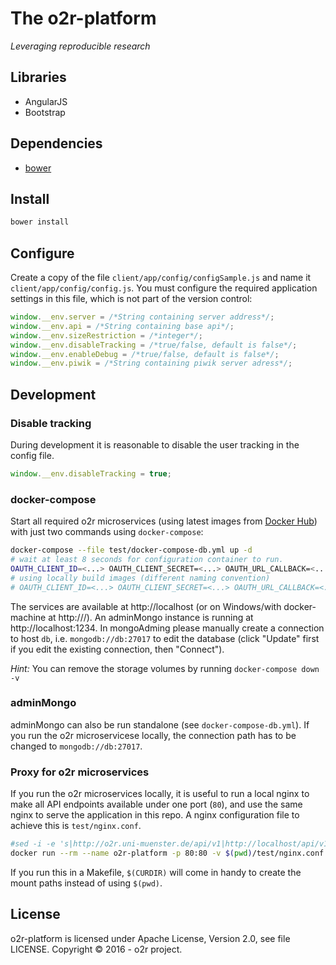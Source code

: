 # The o2r-platform

_Leveraging reproducible research_

## Libraries

- AngularJS
- Bootstrap

## Dependencies

- [bower](https://bower.io/)

## Install

```bash
bower install
```

## Configure

Create a copy of the file `client/app/config/configSample.js` and name it `client/app/config/config.js`. You must configure the required application settings in this file, which is not part of the version control:

```JavaScript
window.__env.server = /*String containing server address*/;
window.__env.api = /*String containing base api*/;
window.__env.sizeRestriction = /*integer*/;
window.__env.disableTracking = /*true/false, default is false*/;
window.__env.enableDebug = /*true/false, default is false*/;
window.__env.piwik = /*String containing piwik server adress*/;
```


## Development

### Disable tracking

During development it is reasonable to disable the user tracking in the config file.

```JavaScript
window.__env.disableTracking = true;
```

### docker-compose

Start all required o2r microservices (using latest images from [Docker Hub](https://hub.docker.com/r/o2rproject)) with just two commands using `docker-compose`:

```bash
docker-compose --file test/docker-compose-db.yml up -d
# wait at least 8 seconds for configuration container to run.
OAUTH_CLIENT_ID=<...> OAUTH_CLIENT_SECRET=<...> OAUTH_URL_CALLBACK=<...> docker-compose --file test/docker-compose.yml up
# using locally build images (different naming convention)
# OAUTH_CLIENT_ID=<...> OAUTH_CLIENT_SECRET=<...> OAUTH_URL_CALLBACK=<...> docker-compose --file test/docker-compose-local.yml up
```

The services are available at http://localhost (or on Windows/with docker-machine at http://<machine-ip>/). An adminMongo instance is running at http://localhost:1234. In mongoAdming please manually create a connection to host `db`, i.e. `mongodb://db:27017` to edit the database (click "Update" first if you edit the existing connection, then "Connect").

_Hint:_ You can remove the storage volumes by running `docker-compose down -v`

### adminMongo

adminMongo can also be run standalone (see `docker-compose-db.yml`). If you run the o2r microservicese locally, the connection path has to be changed to `mongodb://db:27017`.

### Proxy for o2r microservices

If you run the o2r microservices locally, it is useful to run a local nginx to make all API endpoints available under one port (`80`), and use the same nginx to serve the application in this repo. A nginx configuration file to achieve this is `test/nginx.conf`.

```bash
#sed -i -e 's|http://o2r.uni-muenster.de/api/v1|http://localhost/api/v1|g' js/app.js
docker run --rm --name o2r-platform -p 80:80 -v $(pwd)/test/nginx.conf:/etc/nginx/nginx.conf -v $(pwd)/client:/etc/nginx/html $(pwd)/test:/etc/nginx/html/test nginx
```

If you run this in a Makefile, `$(CURDIR)` will come in handy to create the mount paths instead of using `$(pwd)`.

## License

o2r-platform is licensed under Apache License, Version 2.0, see file LICENSE.
Copyright &copy; 2016 - o2r project.
